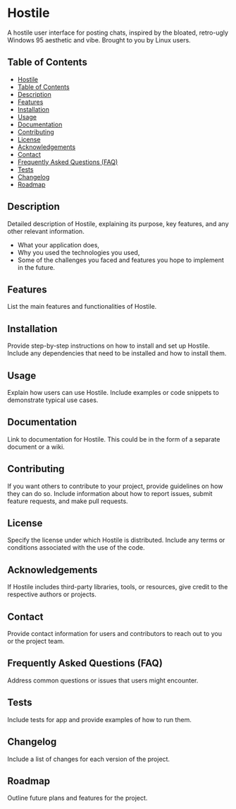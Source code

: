 # Hostile

A hostile user interface for posting chats, inspired by the bloated, retro-ugly Windows 95 aesthetic and vibe. 
Brought to you by Linux users.

## Table of Contents

- [Hostile](#hostile)
- [Table of Contents](#table-of-contents)
- [Description](#description)
- [Features](#features)
- [Installation](#installation)
- [Usage](#usage)
- [Documentation](#documentation)
- [Contributing](#contributing)
- [License](#license)
- [Acknowledgements](#acknowledgements)
- [Contact](#contact)
- [Frequently Asked Questions (FAQ)](#frequently-asked-questions-faq)
- [Tests](#tests)
- [Changelog](#changelog)
- [Roadmap](#roadmap)

## Description

Detailed description of Hostile, explaining its purpose, key features, and any other relevant information.
- What your application does,
- Why you used the technologies you used,
- Some of the challenges you faced and features you hope to implement in the future.

## Features

List the main features and functionalities of Hostile.

## Installation

Provide step-by-step instructions on how to install and set up Hostile. Include any dependencies that need to be 
installed and how to install them.

## Usage

Explain how users can use Hostile. Include examples or code snippets to demonstrate typical use cases.

## Documentation

Link to documentation for Hostile. This could be in the form of a separate document or a wiki.

## Contributing

If you want others to contribute to your project, provide guidelines on how they can do so. Include information about 
how to report issues, submit feature requests, and make pull requests.

## License

Specify the license under which Hostile is distributed. Include any terms or conditions associated with the use of the 
code.

## Acknowledgements

If Hostile includes third-party libraries, tools, or resources, give credit to the respective authors or projects.

## Contact

Provide contact information for users and contributors to reach out to you or the project team.

## Frequently Asked Questions (FAQ)

Address common questions or issues that users might encounter.

## Tests
Include tests for app and provide examples of how to run them.

## Changelog

Include a list of changes for each version of the project.

## Roadmap

Outline future plans and features for the project.